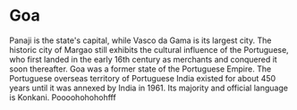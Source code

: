 # Goa

Panaji is the state's capital, while Vasco da Gama is its largest city. The historic city of Margao still exhibits the cultural influence of the Portuguese, who first landed in the early 16th century as merchants and conquered it soon thereafter. Goa was a former state of the Portuguese Empire. The Portuguese overseas territory of Portuguese India existed for about 450 years until it was annexed by India in 1961. Its majority and official language is Konkani. Poooohohohohfff